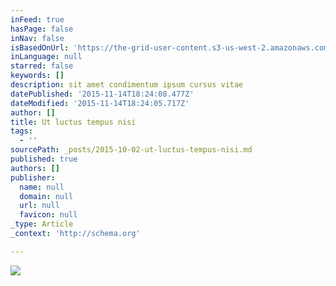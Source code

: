 ```yaml
---
inFeed: true
hasPage: false
inNav: false
isBasedOnUrl: 'https://the-grid-user-content.s3-us-west-2.amazonaws.com/9c2a6ab7-df2e-46cf-acae-2badc12e8ffb.png'
inLanguage: null
starred: false
keywords: []
description: sit amet condimentum ipsum cursus vitae
datePublished: '2015-11-14T18:24:08.477Z'
dateModified: '2015-11-14T18:24:05.717Z'
author: []
title: Ut luctus tempus nisi
tags:
  - ''
sourcePath: _posts/2015-10-02-ut-luctus-tempus-nisi.md
published: true
authors: []
publisher:
  name: null
  domain: null
  url: null
  favicon: null
_type: Article
_context: 'http://schema.org'

---
```

![](https://the-grid-user-content.s3-us-west-2.amazonaws.com/9c2a6ab7-df2e-46cf-acae-2badc12e8ffb.png)